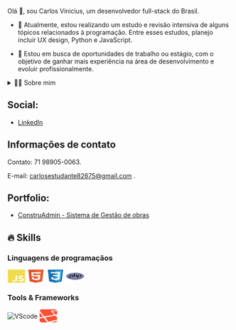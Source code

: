 
<!-- Presentation -->
<p>
Olá 👋, sou Carlos Vinicius, um desenvolvedor full-stack do Brasil.

- 🔨 Atualmente, estou realizando um estudo e revisão intensiva de alguns tópicos relacionados à programação. Entre esses estudos, planejo incluir UX design, Python e JavaScript.

- 🚀 Estou em busca de oportunidades de trabalho ou estágio, com o objetivo de ganhar mais experiência na área de desenvolvimento e evoluir profissionalmente.
    
</p>

<!-- Dropdown -->
<details>
<summary>👨‍💻 Sobre mim</summary>
  
- Tenho 21 anos e atualmente resido no Brasil, mas tenho a pretensão de, no futuro, realizar uma mudança para o Canadá. Estou dedicando meu tempo ao estudo do inglês e também tenho o objetivo de aprimorar o espanhol. Possuo experiência em SQL, PHP, modelagem de sistemas e web design.

- Iniciei minha jornada na programação em 2021 e, em 2022, cursei Desenvolvimento de Sistemas pelo SENAI. Essa experiência me ajudou no desenvolvimento de habilidades, como criatividade, pensamento crítico, gestão de projeto e comunicação entre equipe.

- Meu principal hobby é jogar, desde RPG de mesa até jogos online. Não garanto ser o melhor nisso, mas é algo que realmente gosto de fazer principalmente na companhia de alguem. Não sou muito ativo em redes sociais e prefiro manter minha conta apenas como um perfil profissional. Se quiser me conhecer melhor, entre em contato, podemos discutir projetos, bater um papo e,se houver tempo, jogar algo.
</details>

## Social:
<!-- Links -->
- [LinkedIn](https://www.linkedin.com/in/perfil-carlos-vinicius)

## Informações de contato
Contato: 71 98905-0063.

E-mail: carlosestudante82675@gmail.com .

<!-- Portfolio -->
## Portfolio:
- [ConstruAdmin - Sistema de Gestão de obras](https://github.com/CarlosVC82675/Projeto-ConstruAdmin-Finalizado.git)


## 🔥 Skills
<!-- Skills: Programming Languages -->
  <div style="flex-basis: 48%;">
    <h3>Linguagens de programaçãos</h3>
    <img align="center" alt="Js" height="30" width="40" src="https://raw.githubusercontent.com/devicons/devicon/master/icons/javascript/javascript-plain.svg">
    <img align="center" alt="HTML" height="30" width="40" src="https://raw.githubusercontent.com/devicons/devicon/master/icons/html5/html5-original.svg">
    <img align="center" alt="CSS" height="30" width="40" src="https://raw.githubusercontent.com/devicons/devicon/master/icons/css3/css3-original.svg">
    <img align="center" alt="PHP" height="30" width="40" src="https://raw.githubusercontent.com/devicons/devicon/master/icons/php/php-original.svg">
  </div>
  
  <!-- Skills: Tools & Frameworks -->
  <div style="flex-basis: 48%;">
    <h3>Tools & Frameworks</h3>
    <img align="center" alt="VScode" height="30" width="40" src="https://cdn.jsdelivr.net/gh/devicons/devicon/icons/vscode/vscode-original.svg">
    <img align="center" alt="Laravel" height="30" width="40" src="https://raw.githubusercontent.com/devicons/devicon/master/icons/laravel/laravel-plain.svg">
  </div>

  
  
